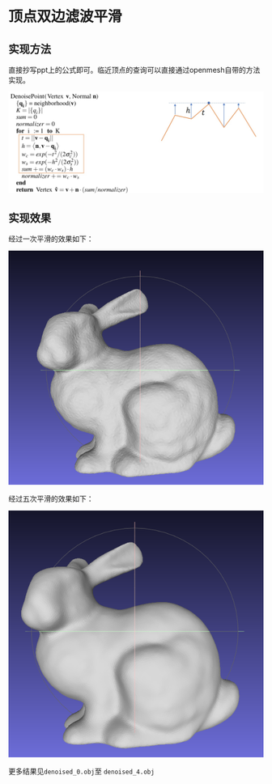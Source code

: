 # 顶点双边滤波平滑

## 实现方法
直接抄写ppt上的公式即可。临近顶点的查询可以直接通过openmesh自带的方法实现。

![formula](img/formula.jpg)

## 实现效果
经过一次平滑的效果如下：

![denoise0](img/denoise0.png)

经过五次平滑的效果如下：

![denoised](img/denoised.png)

更多结果见`denoised_0.obj`至
`denoised_4.obj`